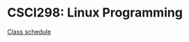 CSCI298: Linux Programming
==========================

[Class schedule][schedule]


[schedule]: https://cs.mcprogramming.com/djlp/dlg/schedule#today

